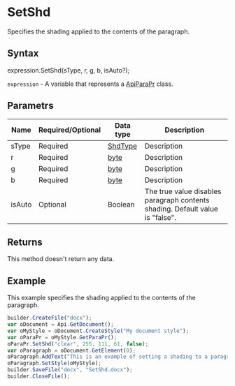 # SetShd

Specifies the shading applied to the contents of the paragraph.

## Syntax

expression.SetShd(sType, r, g, b, isAuto?);

`expression` - A variable that represents a [ApiParaPr](../ApiParaPr.md) class.

## Parametrs

| **Name** | **Required/Optional** | **Data type** | **Description** |
| ------------- | ------------- | ------------- | ------------- |
| sType | Required | [ShdType](../../../Enumerations/ShdType.md) | Description |
| r | Required | [byte](../../../Enumerations/byte.md) | Description |
| g | Required | [byte](../../../Enumerations/byte.md) | Description |
| b | Required | [byte](../../../Enumerations/byte.md) | Description |
| isAuto | Optional | Boolean | The true value disables paragraph contents shading. Default value is "false". |

## Returns

This method doesn't return any data.

## Example

This example specifies the shading applied to the contents of the paragraph.

```javascript
builder.CreateFile("docx");
var oDocument = Api.GetDocument();
var oMyStyle = oDocument.CreateStyle("My document style");
var oParaPr = oMyStyle.GetParaPr();
oParaPr.SetShd("clear", 255, 111, 61, false);
var oParagraph = oDocument.GetElement(0);
oParagraph.AddText("This is an example of setting a shading to a paragraph.");
oParagraph.SetStyle(oMyStyle);
builder.SaveFile("docx", "SetShd.docx");
builder.CloseFile();
```